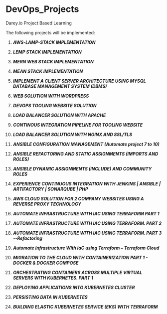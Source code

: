 # DevOps_Projects

Darey.io Project Based Learning 

The following projects will be implemented:

1. ***AWS-LAMP-STACK IMPLEMENTATION***

2. ***LEMP STACK IMPLEMENTATION***

3. ***MERN WEB STACK IMPLEMENTATION***

4. ***MEAN STACK IMPLEMENTATION***

5. ***IMPLEMENT A CLIENT SERVER ARCHITECTURE USING MYSQL DATABASE MANAGEMENT SYSTEM (DBMS)***

6. ***WEB SOLUTION WITH WORDPRESS***

7. ***DEVOPS TOOLING WEBSITE SOLUTION***

8. ***LOAD BALANCER SOLUTION WITH APACHE***

9. ***CONTINOUS INTEGRATION PIPELINE FOR TOOLING WEBSITE***

10. ***LOAD BALANCER SOLUTION WITH NGINX AND SSL/TLS***

11. ***ANSIBLE CONFIGURATION MANAGEMENT (Automate project 7 to 10)***

12. ***ANSIBLE REFACTORING AND STATIC ASSIGNMENTS (IMPORTS AND ROLES)***

13. ***ANSIBLE DYNAMIC ASSIGNMENTS (INCLUDE) AND COMMUNITY ROLES***


14. ***EXPERIENCE CONTINUOUS INTEGRATION WITH JENKINS | ANSIBLE | ARTIFACTORY | SONARQUBE | PHP***


15. ***AWS CLOUD SOLUTION FOR 2 COMPANY WEBSITES USING A REVERSE PROXY TECHNOLOGY***

16. ***AUTOMATE INFRASTRUCTURE WITH IAC USING TERRAFORM PART 1***
    
17. ***AUTOMATE INFRASTRUCTURE WITH IAC USING TERRAFORM. PART 2***

18. ***AUTOMATE INFRASTRUCTURE WITH IAC USING TERRAFORM. PART 3 --Refactoring***

19. ***Automate Infrastructure With IaC using Terraform – Terraform Cloud***
    
20. ***MIGRATION TO THE СLOUD WITH CONTAINERIZATION PART 1 - DOCKER & DOCKER COMPOSE***
    
21. ***ORCHESTRATING CONTAINERS ACROSS MULTIPLE VIRTUAL SERVERS WITH KUBERNETES. PART 1***

22. ***DEPLOYING APPLICATIONS INTO KUBERNETES CLUSTER***

23. ***PERSISTING DATA IN KUBERNETES***

24. ***BUILDING ELASTIC KUBERNETES SERVICE (EKS) WITH TERRAFORM***
